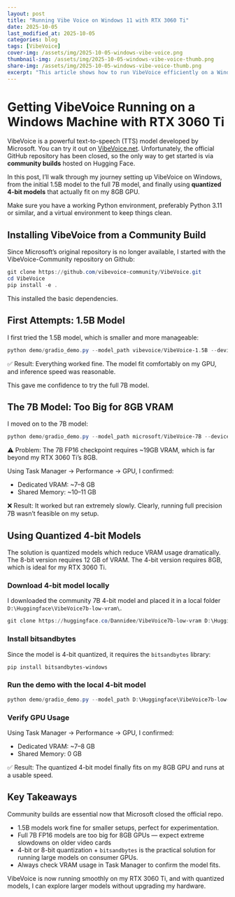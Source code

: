 ```yaml
---
layout: post
title: "Running Vibe Voice on Windows 11 with RTX 3060 Ti"
date: 2025-10-05
last_modified_at: 2025-10-05
categories: blog
tags: [VibeVoice] 
cover-img: /assets/img/2025-10-05-windows-vibe-voice.png
thumbnail-img: /assets/img/2025-10-05-windows-vibe-voice-thumb.png
share-img: /assets/img/2025-10-05-windows-vibe-voice-thumb.png
excerpt: "This article shows how to run VibeVoice efficiently on a Windows 11 machine using a graphics card with only 8GB of VRAM" 
---
```


# Getting VibeVoice Running on a Windows Machine with RTX 3060 Ti

VibeVoice is a powerful text-to-speech (TTS) model developed by Microsoft. You can try it out on [VibeVoice.net](https://vibevoice.net/). Unfortunately, the official GitHub repository has been closed, so the only way to get started is via **community builds** hosted on Hugging Face. 

In this post, I’ll walk through my journey setting up VibeVoice on Windows, from the initial 1.5B model to the full 7B model, and finally using **quantized 4-bit models** that actually fit on my 8GB GPU.

Make sure you have a working Python environment, preferably Python 3.11 or similar, and a virtual environment to keep things clean.

## Installing VibeVoice from a Community Build

Since Microsoft’s original repository is no longer available, I started with the VibeVoice-Community repository on Github:

```powershell
git clone https://github.com/vibevoice-community/VibeVoice.git
cd VibeVoice
pip install -e .
```

This installed the basic dependencies.

## First Attempts: 1.5B Model

I first tried the 1.5B model, which is smaller and more manageable:

```powershell
python demo/gradio_demo.py --model_path vibevoice/VibeVoice-1.5B --device cuda --share
```

✅ Result: Everything worked fine. The model fit comfortably on my GPU, and inference speed was reasonable.

This gave me confidence to try the full 7B model.

## The 7B Model: Too Big for 8GB VRAM

I moved on to the 7B model:

```powershell
python demo/gradio_demo.py --model_path microsoft/VibeVoice-7B --device cuda --share
```

⚠️ Problem: The 7B FP16 checkpoint requires ~19GB VRAM, which is far beyond my RTX 3060 Ti’s 8GB.

Using Task Manager → Performance → GPU, I confirmed:
- Dedicated VRAM: ~7–8 GB
- Shared Memory: ~10–11 GB

❌ Result: It worked but ran extremely slowly. Clearly, running full precision 7B wasn’t feasible on my setup.

## Using Quantized 4-bit Models

The solution is quantized models which reduce VRAM usage dramatically. The 8-bit version requires 12 GB of VRAM. The 4-bit version requires 8GB, which is ideal for my RTX 3060 Ti.

### Download 4-bit model locally

I downloaded the community 7B 4-bit model and placed it in a local folder `D:\Huggingface\VibeVoice7b-low-vram\`.

```powershell
git clone https://huggingface.co/Dannidee/VibeVoice7b-low-vram D:\Huggingface\VibeVoice7b-low-vram
```

### Install bitsandbytes

Since the model is 4-bit quantized, it requires the `bitsandbytes` library:

```powershell
pip install bitsandbytes-windows
```

### Run the demo with the local 4-bit model

```powershell
python demo/gradio_demo.py --model_path D:\Huggingface\VibeVoice7b-low-vram\4bit\ --share
```

### Verify GPU Usage

Using Task Manager → Performance → GPU, I confirmed:
- Dedicated VRAM: ~7–8 GB
- Shared Memory: 0 GB

✅ Result: The quantized 4-bit model finally fits on my 8GB GPU and runs at a usable speed.

## Key Takeaways

Community builds are essential now that Microsoft closed the official repo.
- 1.5B models work fine for smaller setups, perfect for experimentation.
- Full 7B FP16 models are too big for 8GB GPUs — expect extreme slowdowns on older video cards
- 4-bit or 8-bit quantization + `bitsandbytes` is the practical solution for running large models on consumer GPUs.
- Always check VRAM usage in Task Manager to confirm the model fits.

VibeVoice is now running smoothly on my RTX 3060 Ti, and with quantized models, I can explore larger models without upgrading my hardware.
